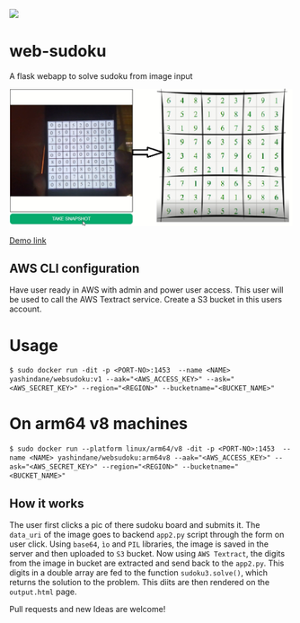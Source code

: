 ![](https://img.shields.io/badge/python-3-orange?style=flat-square)

# web-sudoku
A flask webapp to solve sudoku from image input

![](files/solved1.png)

[Demo link](https://www.linkedin.com/posts/yash-indane-aa6534179_aws-flask-python-activity-6803238011279548416-jjeQ)

## AWS CLI configuration

Have user ready in AWS with admin and power user access. This user will be used to call the AWS Textract service.
Create a S3 bucket in this users account.

# Usage

```
$ sudo docker run -dit -p <PORT-NO>:1453  --name <NAME> yashindane/websudoku:v1 --aak="<AWS_ACCESS_KEY>" --ask="<AWS_SECRET_KEY>" --region="<REGION>" --bucketname="<BUCKET_NAME>"
```

# On arm64 v8 machines

```
$ sudo docker run --platform linux/arm64/v8 -dit -p <PORT-NO>:1453  --name <NAME> yashindane/websudoku:arm64v8 --aak="<AWS_ACCESS_KEY>" --ask="<AWS_SECRET_KEY>" --region="<REGION>" --bucketname="<BUCKET_NAME>"
```

## How it works

The user first clicks a pic of there sudoku board and submits it. The `data_uri` of the image goes to backend `app2.py` script through the form on user click.
Using `base64`, `ìo` and `PIL` libraries, the image is saved in the server and then uploaded to `S3` bucket. Now using `AWS Textract`, the digits from the image in bucket are extracted and send back to the `app2.py`. This digits in a double array are fed to the function `sudoku3.solve()`, which returns the solution to the problem. This diits are then rendered on the `output.html` page.

Pull requests and new Ideas are welcome!
